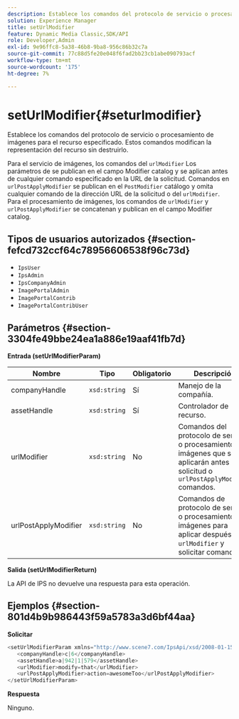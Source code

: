 ```yaml
---
description: Establece los comandos del protocolo de servicio o procesamiento de imágenes para el recurso especificado. Estos comandos modifican la representación del recurso sin destruirlo.
solution: Experience Manager
title: setUrlModifier
feature: Dynamic Media Classic,SDK/API
role: Developer,Admin
exl-id: 9e96ffc8-5a38-46b8-9ba8-956c86b32c7a
source-git-commit: 77c88d5fe20e048f6fad2bb23cb1abe090793acf
workflow-type: tm+mt
source-wordcount: '175'
ht-degree: 7%

---
```


# setUrlModifier{#seturlmodifier}

Establece los comandos del protocolo de servicio o procesamiento de imágenes para el recurso especificado. Estos comandos modifican la representación del recurso sin destruirlo.

Para el servicio de imágenes, los comandos del `urlModifier` Los parámetros de se publican en el campo Modifier catalog y se aplican antes de cualquier comando especificado en la URL de la solicitud. Comandos en `urlPostApplyModifier` se publican en el `PostModifier` catálogo y omita cualquier comando de la dirección URL de la solicitud o del `urlModifier`. Para el procesamiento de imágenes, los comandos de `urlModifier` y `urlPostApplyModifier` se concatenan y publican en el campo Modifier catalog.

## Tipos de usuarios autorizados {#section-fefcd732ccf64c78956606538f96c73d}

* `IpsUser`
* `IpsAdmin`
* `IpsCompanyAdmin`
* `ImagePortalAdmin`
* `ImagePortalContrib`
* `ImagePortalContribUser`

## Parámetros {#section-3304fe49bbe24ea1a886e19aaf41fb7d}

**Entrada (setUrlModifierParam)**

| Nombre | Tipo | Obligatorio | Descripción |
|---|---|---|---|
| companyHandle | `xsd:string` | Sí | Manejo de la compañía. |
| assetHandle | `xsd:string` | Sí | Controlador de recurso. |
| urlModifier | `xsd:string` | No | Comandos del protocolo de servicio o procesamiento de imágenes que se aplicarán antes de la solicitud o `urlPostApplyModifier` comandos. |
| urlPostApplyModifier | `xsd:string` | No | Comandos de protocolo de servicio o procesamiento de imágenes para aplicar después de `urlModifier` y solicitar comandos. |

**Salida (setUrlModifierReturn)**

La API de IPS no devuelve una respuesta para esta operación.

## Ejemplos {#section-801d4b9b986443f59a5783a3d6bf44aa}

**Solicitar**

```java
<setUrlModifierParam xmlns="http://www.scene7.com/IpsApi/xsd/2008-01-15">
   <companyHandle>c|6</companyHandle>
   <assetHandle>a|942|1|579</assetHandle>
   <urlModifier>modify=that</urlModifier>
   <urlPostApplyModifier>action=awesomeToo</urlPostApplyModifier>
</setUrlModifierParam>
```

**Respuesta**

Ninguno.
